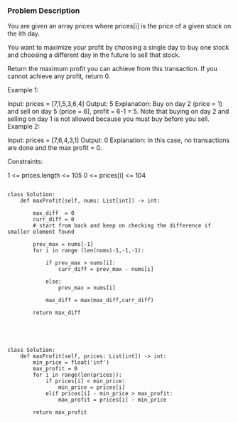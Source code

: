 ### Problem Description 


You are given an array prices where prices[i] is the price of a given stock on the ith day.

You want to maximize your profit by choosing a single day to buy one stock and choosing a different day in the future to sell that stock.

Return the maximum profit you can achieve from this transaction. If you cannot achieve any profit, return 0.

 

Example 1:

Input: prices = [7,1,5,3,6,4]
Output: 5
Explanation: Buy on day 2 (price = 1) and sell on day 5 (price = 6), profit = 6-1 = 5.
Note that buying on day 2 and selling on day 1 is not allowed because you must buy before you sell.
Example 2:

Input: prices = [7,6,4,3,1]
Output: 0
Explanation: In this case, no transactions are done and the max profit = 0.
 

Constraints:

1 <= prices.length <= 105
0 <= prices[i] <= 104


```

class Solution:
    def maxProfit(self, nums: List[int]) -> int:
        
        max_diff  = 0 
        curr_diff = 0
        # start from back and keep on checking the difference if smaller element found 
        
        prev_max = nums[-1]
        for i in range (len(nums)-1,-1,-1):
            
            if prev_max > nums[i]:
                curr_diff = prev_max - nums[i]
            
            else:
                prev_max = nums[i]
            
            max_diff = max(max_diff,curr_diff)
        
        return max_diff
                
                
        
```


```

class Solution:
    def maxProfit(self, prices: List[int]) -> int:
        min_price = float('inf')
        max_profit = 0
        for i in range(len(prices)):
            if prices[i] < min_price:
                min_price = prices[i]
            elif prices[i] - min_price > max_profit:
                max_profit = prices[i] - min_price
                
        return max_profit

```
